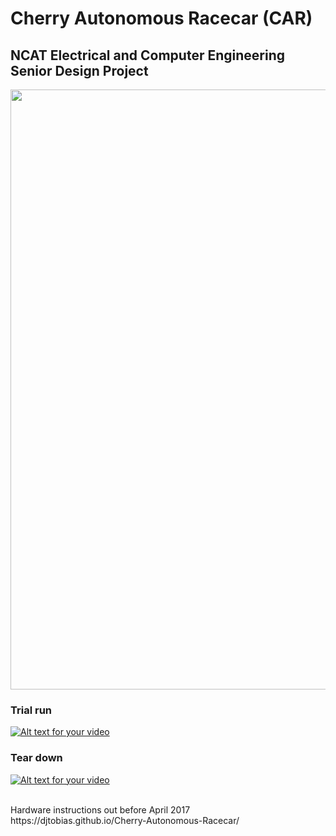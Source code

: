 # Cherry Autonomous Racecar (CAR)
## NCAT Electrical and Computer Engineering Senior Design Project
<img src="https://github.com/DJTobias/Cherry-Autonomous-Racecar/blob/master/pictures/car_vert_r_mod.jpg" height="960" width="640">

<br/>

### Trial run
[![Alt text for your video](http://img.youtube.com/vi/x3ub8OhKxhM/0.jpg)](https://www.youtube.com/watch?v=x3ub8OhKxhM)
<br/>

### Tear down
[![Alt text for your video](http://img.youtube.com/vi/-biNqjLkFGM/0.jpg)](https://youtu.be/HHdqdwMvcN8)

<br/>
Hardware instructions out before April 2017
<br/>
https://djtobias.github.io/Cherry-Autonomous-Racecar/
